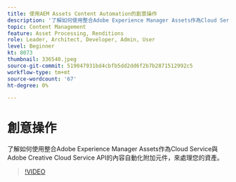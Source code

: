 ```yaml
---
title: 使用AEM Assets Content Automation的創意操作
description: '了解如何使用整合Adobe Experience Manager Assets作為Cloud Service與Adobe Creative Cloud Service API的內容自動化附加元件，來處理您的資產。 '
topic: Content Management
feature: Asset Processing, Renditions
role: Leader, Architect, Developer, Admin, User
level: Beginner
kt: 8073
thumbnail: 336540.jpeg
source-git-commit: 519047931bd4cbfb5dd2dd6f2b7b2871512992c5
workflow-type: tm+mt
source-wordcount: '67'
ht-degree: 0%

---
```



# 創意操作

了解如何使用整合Adobe Experience Manager Assets作為Cloud Service與Adobe Creative Cloud Service API的內容自動化附加元件，來處理您的資產。

>[!VIDEO](https://video.tv.adobe.com/v/336540?quality=12&learn=on)
